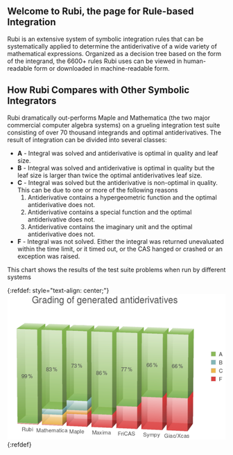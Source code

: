 ## Welcome to Rubi, the page for Rule-based Integration

Rubi is an extensive system of symbolic integration rules that can be systematically applied to determine the antiderivative of a wide variety of mathematical expressions. Organized as a decision tree based on the form of the integrand, the 6600+ rules Rubi uses can be viewed in human-readable form or downloaded in machine-readable form. 

## How Rubi Compares with Other Symbolic Integrators

Rubi dramatically out-performs Maple and Mathematica (the two major commercial computer algebra systems) on a grueling integration test suite consisting of over 70 thousand integrands and optimal antiderivatives. The result of integration can be divided into several classes:

- **A** - Integral was solved and antiderivative is optimal in quality and leaf size.
- **B** - Integral was solved and antiderivative is optimal in quality but the leaf size is
larger than twice the optimal antiderivatives leaf size.
- **C** - Integral was solved but the antiderivative is non-optimal in quality. This can be due to one or more of the following reasons
    1. Antiderivative contains a hypergeometric function and the optimal antiderivative does not.
    2. Antiderivative contains a special function and the optimal antiderivative does not.
    3. Antiderivative contains the imaginary unit and the optimal antiderivative does not.
- **F** - Integral was not solved. Either the integral was returned unevaluated within the time limit, or it timed out, or the CAS hanged or crashed or an exception was raised. 


This chart shows the results of the test suite problems when run by different systems

{:refdef: style="text-align: center;"}
![percentages](percentages.png)
{:refdef}

